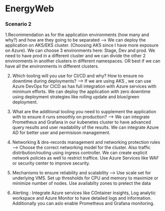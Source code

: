 # EnergyWeb

### Scenario 2 ###

1.Recommendation as for the application environments (how many and why?) and how are they going to be separated 
--> We can deploy the application on AKS/EKS cluster. (Choosing AKS since I have more exposure on Azure).
    We can choose 3 environments here: Stage, Dev and prod.
    We need to have prod in a different cluster and we can divide the other 2 environments in another clusters in different namespaces.
    OR best if we can have all the environments in different clusters.

2. Which tooling will you use for CI/CD and why? How to ensure no downtime during deployments?
--> If we are using AKS , we can use Azure DevOps for CICD as has full integration with Azure services with minimum efforts. 
    We can deploy the application with zero downtime using deployment strategies like rolling update and blue/green deployment.

3. What are the additional tooling you need to supplement the application with to ensure it runs smoothly on production?
--> We can integrate Prometheus and Grafana in our kubenetes cluster to have advanced query results and user readability of the results. 
    We can integrate Azure AD for better user and permisison management.

4. Networking & dns-records management and networking protection rules
--> Choose the correct networking model for the cluster. 
    Also traffic distribution/routing using ingress controller.
    We can create explicit network policies as well to restrict traffice.
    Use Azure Services like WAF or security center to improve security.


5. Mechanisms to ensure reliability and scalability
--> Use scale set for underlying VMS.
    Set up thresholds for CPU and memory to maximize or minimize number of nodes.
    Use availabilty zones to pretect the data

5. Alerting :
Integrate Azure services like COntainer insights, Log analytic workspace and Azure Monitor to have detailed logs and information.
Additionally you can aslo enable Prometheus and Grafana monitoring.
